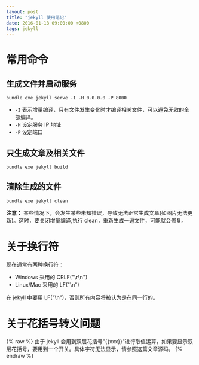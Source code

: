 ```yaml
---
layout: post
title: "jekyll 使用笔记"
date: 2016-01-18 09:00:00 +0800
tags: jekyll
---
```


# 常用命令

## 生成文件并启动服务

```
bundle exe jekyll serve -I -H 0.0.0.0 -P 8000
```

- `-I` 表示增量编译，只有文件发生变化时才编译相关文件，可以避免无效的全部编译。
- `-H` 设定服务 IP 地址
- `-P` 设定端口

## 只生成文章及相关文件

```
bundle exe jekyll build
```

## 清除生成的文件

```
bundle exe jekyll clean
```

**注意：** 某些情况下，会发生某些未知错误，导致无法正常生成文章(如图片无法更新)。这时，要关闭增量编译,执行 clean，重新生成一遍文件，可能就会修复。

# 关于换行符

现在通常有两种换行符：

- Windows 采用的 CRLF("\r\n")
- Linux/Mac 采用的 LF("\n")

在 jekyll 中要用 LF("\n")，否则所有内容将被认为是在同一行的。

# 关于花括号转义问题

{% raw %}
由于 jekyll 会用到双层花括号"{{xxx}}"进行取值运算，如果要显示双层花括号，要用到一个开关。具体字符无法显示，请参照这篇文章源码。
{% endraw %}
